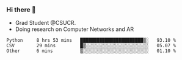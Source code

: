 ### Hi there 👋
- Grad Student @CSUCR. 
- Doing research on Computer Networks and AR
<!--START_SECTION:waka-->

```text
Python     8 hrs 53 mins   ███████████████████████▒░   93.10 %
CSV        29 mins         █▒░░░░░░░░░░░░░░░░░░░░░░░   05.07 %
Other      6 mins          ▒░░░░░░░░░░░░░░░░░░░░░░░░   01.10 %
```

<!--END_SECTION:waka-->
<!--
**jluo117/jluo117** is a ✨ _special_ ✨ repository because its `README.md` (this file) appears on your GitHub profile.

Here are some ideas to get you started:

- 🔭 I’m currently working on ...
- 🌱 I’m currently learning ...
- 👯 I’m looking to collaborate on ...
- 🤔 I’m looking for help with ...
- 💬 Ask me about ...
- 📫 How to reach me: ...
- 😄 Pronouns: ...
- ⚡ Fun fact: ...
-->
